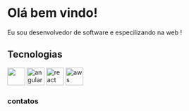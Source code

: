 <div align="left">
  <h1>Olá bem vindo!</h1>
  <p>Eu sou desenvolvedor de software e especilizando na web !</p>
</div>

<div>
    <h2>Tecnologias</h2>
     <img src="https://cdn.jsdelivr.net/gh/devicons/devicon@latest/icons/typescript/typescript-original.svg" titile="typescript" widht="40px" height="40px" />
     <img  src="https://cdn.jsdelivr.net/gh/devicons/devicon@latest/icons/angularjs/angularjs-original.svg" title="angular" widht="40px" height="40px" />
     <img  src="https://cdn.jsdelivr.net/gh/devicons/devicon@latest/icons/react/react-original.svg" title="react" widht="40px" height="40px" />
     <img src="https://cdn.jsdelivr.net/gh/devicons/devicon@latest/icons/amazonwebservices/amazonwebservices-plain-wordmark.svg" title="aws" widht="40px" height="40px" />
</div>

<div>
  <h3>contatos</h3>
  
</div>
